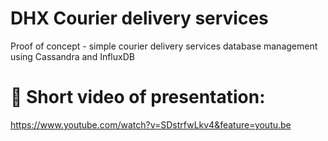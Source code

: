 # DHX Courier delivery services
Proof of concept - simple courier delivery services database management using Cassandra and InfluxDB
# 🎥 Short video of presentation:
https://www.youtube.com/watch?v=SDstrfwLkv4&feature=youtu.be

